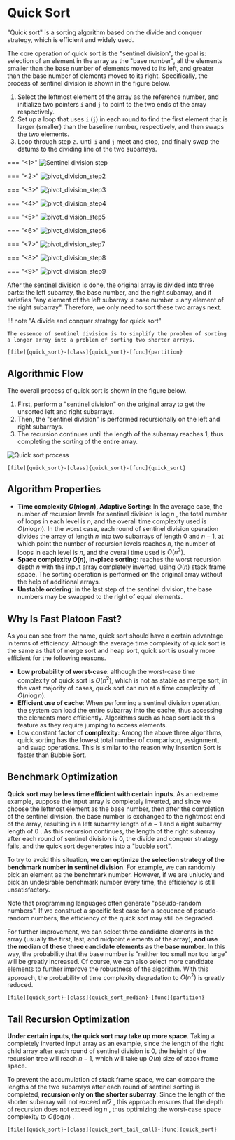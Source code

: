# Quick Sort

"Quick sort" is a sorting algorithm based on the divide and conquer strategy, which is efficient and widely used.

The core operation of quick sort is the "sentinel division", the goal is: selection of an element in the array as the "base number", all the elements smaller than the base number of elements moved to its left, and greater than the base number of elements moved to its right. Specifically, the process of sentinel division is shown in the figure below.

1. Select the leftmost element of the array as the reference number, and initialize two pointers `i` and `j` to point to the two ends of the array respectively.
2. Set up a loop that uses `i` (`j`) in each round to find the first element that is larger (smaller) than the baseline number, respectively, and then swaps the two elements.
3. Loop through step `2.` until `i` and `j` meet and stop, and finally swap the datums to the dividing line of the two subarrays.

=== "<1>"
    ![Sentinel division step](quick_sort.assets/pivot_division_step1.png)

=== "<2>"
    ![pivot_division_step2](quick_sort.assets/pivot_division_step2.png)

=== "<3>"
    ![pivot_division_step3](quick_sort.assets/pivot_division_step3.png)

=== "<4>"
    ![pivot_division_step4](quick_sort.assets/pivot_division_step4.png)

=== "<5>"
    ![pivot_division_step5](quick_sort.assets/pivot_division_step5.png)

=== "<6>"
    ![pivot_division_step6](quick_sort.assets/pivot_division_step6.png)

=== "<7>"
    ![pivot_division_step7](quick_sort.assets/pivot_division_step7.png)

=== "<8>"
    ![pivot_division_step8](quick_sort.assets/pivot_division_step8.png)

=== "<9>"
    ![pivot_division_step9](quick_sort.assets/pivot_division_step9.png)

After the sentinel division is done, the original array is divided into three parts: the left subarray, the base number, and the right subarray, and it satisfies "any element of the left subarray $\leq$ base number $\leq$ any element of the right subarray". Therefore, we only need to sort these two arrays next.

!!! note "A divide and conquer strategy for quick sort"

    The essence of sentinel division is to simplify the problem of sorting a longer array into a problem of sorting two shorter arrays.

```src
[file]{quick_sort}-[class]{quick_sort}-[func]{partition}
```

## Algorithmic Flow

The overall process of quick sort is shown in the figure below.

1. First, perform a "sentinel division" on the original array to get the unsorted left and right subarrays.
2. Then, the "sentinel division" is performed recursionally on the left and right subarrays.
3. The recursion continues until the length of the subarray reaches 1, thus completing the sorting of the entire array.

![Quick sort process](quick_sort.assets/quick_sort_overview.png)

```src
[file]{quick_sort}-[class]{quick_sort}-[func]{quick_sort}
```

## Algorithm Properties

- **Time complexity $O(n \log n)$, Adaptive Sorting**: In the average case, the number of recursion levels for sentinel division is $\log n$ , the total number of loops in each level is $n$, and the overall time complexity used is $O(n \log n)$. In the worst case, each round of sentinel division operation divides the array of length $n$ into two subarrays of length $0$ and $n - 1$, at which point the number of recursion levels reaches $n$, the number of loops in each level is $n$, and the overall time used is $O(n^2)$.
- **Space complexity $O(n)$, in-place sorting**: reaches the worst recursion depth $n$ with the input array completely inverted, using $O(n)$ stack frame space. The sorting operation is performed on the original array without the help of additional arrays.
- **Unstable ordering**: in the last step of the sentinel division, the base numbers may be swapped to the right of equal elements.

## Why Is Fast Platoon Fast?

As you can see from the name, quick sort should have a certain advantage in terms of efficiency. Although the average time complexity of quick sort is the same as that of merge sort and heap sort, quick sort is usually more efficient for the following reasons.

- **Low probability of worst-case**: although the worst-case time complexity of quick sort is $O(n^2)$, which is not as stable as merge sort, in the vast majority of cases, quick sort can run at a time complexity of $O(n \log n)$.
- **Efficient use of cache**: When performing a sentinel division operation, the system can load the entire subarray into the cache, thus accessing the elements more efficiently. Algorithms such as heap sort lack this feature as they require jumping to access elements.
- Low constant factor of **complexity**: Among the above three algorithms, quick sorting has the lowest total number of comparison, assignment, and swap operations. This is similar to the reason why Insertion Sort is faster than Bubble Sort.

## Benchmark Optimization

**Quick sort may be less time efficient with certain inputs**. As an extreme example, suppose the input array is completely inverted, and since we choose the leftmost element as the base number, then after the completion of the sentinel division, the base number is exchanged to the rightmost end of the array, resulting in a left subarray length of $n - 1$ and a right subarray length of $0$ . As this recursion continues, the length of the right subarray after each round of sentinel division is $0$, the divide and conquer strategy fails, and the quick sort degenerates into a "bubble sort".

To try to avoid this situation, **we can optimize the selection strategy of the benchmark number in sentinel division**. For example, we can randomly pick an element as the benchmark number. However, if we are unlucky and pick an undesirable benchmark number every time, the efficiency is still unsatisfactory.

Note that programming languages often generate "pseudo-random numbers". If we construct a specific test case for a sequence of pseudo-random numbers, the efficiency of the quick sort may still be degraded.

For further improvement, we can select three candidate elements in the array (usually the first, last, and midpoint elements of the array), **and use the median of these three candidate elements as the base number**. In this way, the probability that the base number is "neither too small nor too large" will be greatly increased. Of course, we can also select more candidate elements to further improve the robustness of the algorithm. With this approach, the probability of time complexity degradation to $O(n^2)$ is greatly reduced.

```src
[file]{quick_sort}-[class]{quick_sort_median}-[func]{partition}
```

## Tail Recursion Optimization

**Under certain inputs, the quick sort may take up more space**. Taking a completely inverted input array as an example, since the length of the right child array after each round of sentinel division is $0$, the height of the recursion tree will reach $n - 1$, which will take up $O(n)$ size of stack frame space.

To prevent the accumulation of stack frame space, we can compare the lengths of the two subarrays after each round of sentinel sorting is completed, **recursion only on the shorter subarray**. Since the length of the shorter subarray will not exceed $n / 2$ , this approach ensures that the depth of recursion does not exceed $\log n$ , thus optimizing the worst-case space complexity to $O(\log n)$ .

```src
[file]{quick_sort}-[class]{quick_sort_tail_call}-[func]{quick_sort}
```
